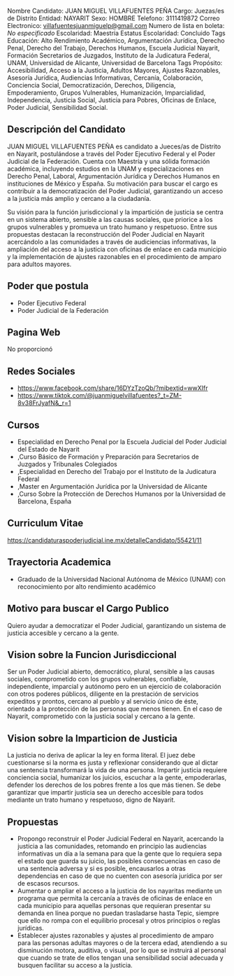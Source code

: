 Nombre Candidato: JUAN MIGUEL VILLAFUENTES PEÑA
Cargo: Juezas/es de Distrito
Entidad: NAYARIT
Sexo: HOMBRE
Telefono: 3111419872
Correo Electronico: villafuentesjuanmiguelp@gmail.com
Numero de lista en boleta: *No especificado*
Escolaridad: Maestría
Estatus Escolaridad: Concluido
Tags Educación: Alto Rendimiento Académico, Argumentación Jurídica, Derecho Penal, Derecho del Trabajo, Derechos Humanos, Escuela Judicial Nayarit, Formación Secretarios de Juzgados, Instituto de la Judicatura Federal, UNAM, Universidad de Alicante, Universidad de Barcelona
Tags Propósito: Accesibilidad, Acceso a la Justicia, Adultos Mayores, Ajustes Razonables, Asesoría Jurídica, Audiencias Informativas, Cercanía, Colaboración, Conciencia Social, Democratización, Derechos, Diligencia, Empoderamiento, Grupos Vulnerables, Humanización, Imparcialidad, Independencia, Justicia Social, Justicia para Pobres, Oficinas de Enlace, Poder Judicial, Sensibilidad Social.


## Descripción del Candidato 

JUAN MIGUEL VILLAFUENTES PEÑA es candidato a Jueces/as de Distrito en Nayarit, postulándose a través del Poder Ejecutivo Federal y el Poder Judicial de la Federación. Cuenta con Maestría y una sólida formación académica, incluyendo estudios en la UNAM y especializaciones en Derecho Penal, Laboral, Argumentación Jurídica y Derechos Humanos en instituciones de México y España. Su motivación para buscar el cargo es contribuir a la democratización del Poder Judicial, garantizando un acceso a la justicia más amplio y cercano a la ciudadanía.

Su visión para la función jurisdiccional y la impartición de justicia se centra en un sistema abierto, sensible a las causas sociales, que priorice a los grupos vulnerables y promueva un trato humano y respetuoso. Entre sus propuestas destacan la reconstrucción del Poder Judicial en Nayarit acercándolo a las comunidades a través de audiciencias informativas, la ampliación del acceso a la justicia con oficinas de enlace en cada municipio y la implementación de ajustes razonables en el procedimiento de amparo para adultos mayores.


## Poder que postula

- Poder Ejecutivo Federal
- Poder Judicial de la Federación


## Pagina Web

No proporcionó


## Redes Sociales

- https://www.facebook.com/share/16DYzTzoQb/?mibextid=wwXIfr
- https://www.tiktok.com/@juanmiguelvillafuentes?_t=ZM-8v38FrJyafN&_r=1


## Cursos

- Especialidad en Derecho Penal por la Escuela Judicial del Poder Judicial del Estado de Nayarit
- ,Curso Básico de Formación y Preparación para Secretarios de Juzgados y Tribunales Colegiados
- ,Especialidad en Derecho del Trabajo por el Instituto de la Judicatura Federal
- ,Master en Argumentación Jurídica por la Universidad de Alicante
- ,Curso Sobre la Protección de Derechos Humanos por la Universidad  de Barcelona, España


## Curriculum Vitae

https://candidaturaspoderjudicial.ine.mx/detalleCandidato/55421/11


## Trayectoria Academica

- Graduado de la Universidad Nacional Autónoma de México (UNAM) con reconocimiento por alto rendimiento académico


## Motivo para buscar el Cargo Publico

Quiero ayudar a democratizar el Poder Judicial, garantizando un sistema de justicia accesible y cercano a la gente.


## Vision sobre la Funcion Jurisdiccional

Ser un Poder Judicial abierto, democrático, plural, sensible a las causas sociales, comprometido con los grupos vulnerables, confiable, independiente, imparcial y autónomo pero en un ejercicio de colaboración con otros poderes públicos, diligente en la prestación de servicios expeditos y prontos, cercano al pueblo y al servicio único de éste, orientado a la protección de las personas que menos tienen. En el caso de Nayarit, comprometido con la justicia social y cercano a la gente.


## Vision sobre la Imparticion de Justicia

La justicia no deriva de aplicar la ley en forma literal. El juez debe cuestionarse si la norma es justa y reflexionar considerando que al dictar una sentencia transformará la vida de una persona. Impartir justicia requiere conciencia social, humanizar los juicios, escuchar a la gente, empoderarlas, defender los derechos de los pobres frente a los que más tienen. Se debe garantizar que impartir justicia sea un derecho accesible para todos mediante un trato humano y respetuoso, digno de Nayarit.


## Propuestas

- Propongo reconstruir el Poder Judicial Federal en Nayarit, acercando la justicia a las comunidades, retomando en principio las audiencias informativas un día a la semana para que la gente que lo requiera sepa el estado que guarda su juicio, las posibles consecuencias en caso de una sentencia adversa y si es posible, encausarlos a otras dependencias en caso de que no cuenten con asesoría jurídica por ser de escasos recursos.
- Aumentar o ampliar el acceso a la justicia de los nayaritas mediante un programa que permita la cercanía a través de oficinas de enlace en cada municipio para aquellas personas que requieran presentar su demanda en línea porque no puedan trasladarse hasta Tepic, siempre que ello no rompa con el equilibrio procesal y otros principios o reglas jurídicas.
- Establecer ajustes razonables y ajustes al procedimiento de amparo para las personas adultas mayores o de la tercera edad, atendiendo a su disminución motora, auditiva, o visual, por lo que se instruirá al personal que cuando se trate de ellos tengan una sensibilidad social adecuada y busquen facilitar su acceso a la justicia.

